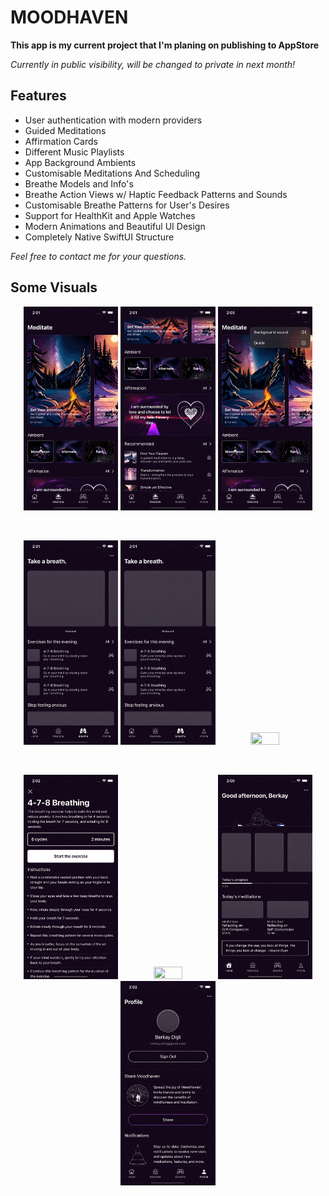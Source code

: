 # MOODHAVEN 
**This app is my current project that I'm planing on publishing to AppStore**

*Currently in public visibility, will be changed to private in next month!*

## Features
- User authentication with modern providers
- Guided Meditations
- Affirmation Cards
- Different Music Playlists
- App Background Ambients
- Customisable Meditations And Scheduling
- Breathe Models and Info's
- Breathe Action Views w/ Haptic Feedback Patterns and Sounds
- Customisable Breathe Patterns for User's Desires
- Support for HealthKit and Apple Watches
- Modern Animations and Beautiful UI Design
- Completely Native SwiftUI Structure

*Feel free to contact me for your questions.*



## Some Visuals
<p align="middle">
    <img src="images/meditate1.gif" width="30%" height="30%" /> <img src="images/meditate2.gif" width="30%" height="30%" /> <img src="images/meditate3.gif" width="30%" height="30%" />
</p>
<br />
<p align="middle">
    <img src="images/breath.gif" width="30%" height="30%" /> <img src="images/breath2.gif" width="30%" height="30%" /> <img src="images/breathe3.gif" width="30%" height="30%" />
</p>
<br />
<p align="middle">
    <img src="images/breathInfo.gif" width="30%" height="30%" /> <img src="images/breatheAction.gif" width="30%" height="30%" /> <img src="images/home.gif" width="30%" height="30%" /> <img src="images/profile.gif" width="30%" height="30%" />
</p>
<br />
